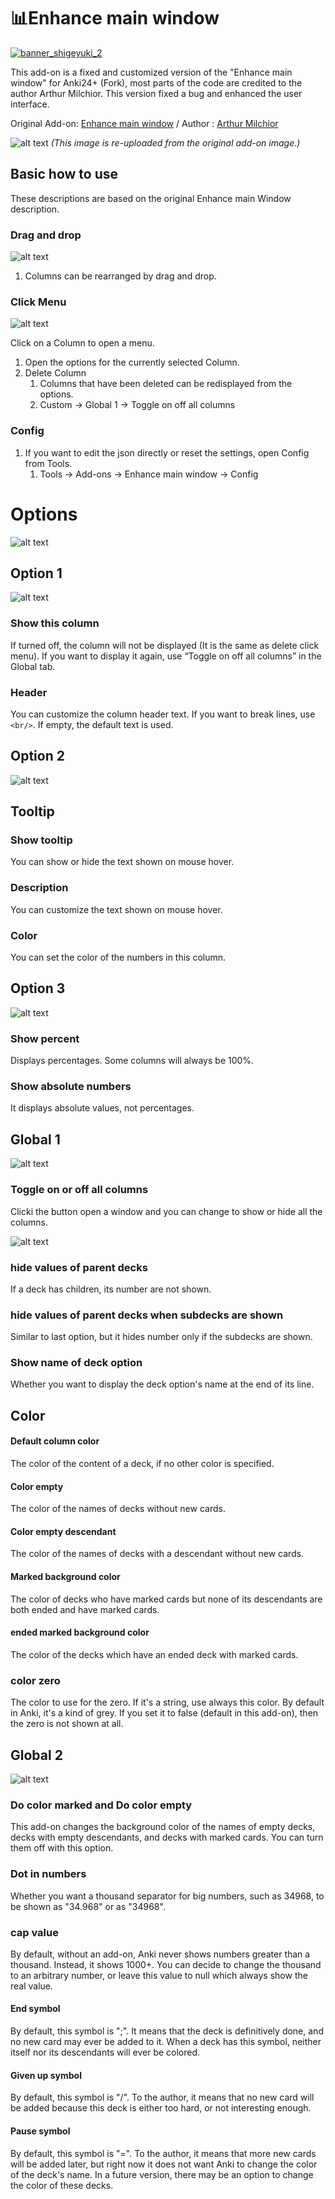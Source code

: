 # 📊Enhance main window

<a href="http://patreon.com/Shigeyuki" target="_blank">
  <img src="https://github.com/shigeyukey/Pokemanki-Gold/assets/124401518/8408c164-e95c-4e40-98c1-393b03e04bcb" alt="banner_shigeyuki_2">
</a> <br>


This add-on is a fixed and customized version of the "Enhance main window" for Anki24+ (Fork), most parts of the code are credited to the author Arthur Milchior. This version fixed a bug and enhanced the user interface.<br>

Original Add-on: [Enhance main window](https://ankiweb.net/shared/info/877182321) / Author : [Arthur Milchior](https://github.com/Arthur-Milchior)
<br>


![alt text](<images/Enhanced Main Window/01.png>)
*(This image is re-uploaded from the original add-on image.)*<br>





## Basic how to use

These descriptions are based on the original Enhance main Window description.


### Drag and drop

![alt text](<images/Enhanced Main Window/03.png>)

1. Columns can be rearranged by drag and drop.

### Click Menu

![alt text](<images/Enhanced Main Window/02.png>)

Click on a Column to open a menu.
1. Open the options for the currently selected Column.
2. Delete Column
     1. Columns that have been deleted can be redisplayed from the options.
     2. Custom -> Global 1 -> Toggle on off all columns

### Config

1. If you want to edit the json directly or reset the settings, open Config from Tools.
     1. Tools -> Add-ons -> Enhance main window -> Config



# Options

![alt text](<images/Enhanced Main Window/enhance_main_window.gif>)


## Option 1

![alt text](<images/Enhanced Main Window/04.png>)

### Show this column
If turned off, the column will not be displayed (It is the same as delete click menu). If you want to display it again, use “Toggle on off all columns” in the Global tab.


### Header
You can customize the column header text. If you want to break lines, use `<br/>`. If empty, the default text is used.


## Option 2

![alt text](<images/Enhanced Main Window/05.png>)

## Tooltip


### Show tooltip
You can show or hide the text shown on mouse hover.

### Description
You can customize the text shown on mouse hover.



### Color
You can set the color of the numbers in this column.


## Option 3

![alt text](<images/Enhanced Main Window/06.png>)


### Show percent
Displays percentages. Some columns will always be 100%.


### Show absolute numbers
It displays absolute values, not percentages.


## Global 1

![alt text](<images/Enhanced Main Window/07.png>)


### Toggle on or off all columns
Clicki the button open a window and you can change to show or hide all the columns.

![alt text](image-1.png)


### hide values of parent decks

<!-- 親ﾃﾞｯｷの値を非表示にする -->
If a deck has children, its number are not shown.
<!-- ﾃﾞｯｷに子ﾃﾞｯｷがある場合､その数値は表示されません｡ -->

### hide values of parent decks when subdecks are shown
<!-- ｻﾌﾞﾃﾞｯｷが表示されている場合に親ﾃﾞｯｷの値を非表示にする -->
Similar to last option, but it hides number only if the subdecks are shown.
<!-- 前のｵﾌﾟｼｮﾝと似ていますが､ｻﾌﾞﾃﾞｯｷが表示されている場合にのみ数値を非表示にします｡ -->

### Show name of deck option
<!-- ｵﾌﾟｼｮﾝ -->
Whether you want to display the deck option's name at the end of its line.
<!-- ﾃﾞｯｷｵﾌﾟｼｮﾝの名前をその行の最後に表示するかどうか｡ -->

## Color


#### Default column color
<!-- ﾃﾞﾌｫﾙﾄの列の色 -->
The color of the content of a deck, if no other color is specified.
<!-- 他の色が指定されていない場合のﾃﾞｯｷの内容の色 -->

#### Color empty
<!-- 空の色 -->
The color of the names of decks without new cards.
<!-- 新しいｶｰﾄﾞがないﾃﾞｯｷの名前の色 -->

#### Color empty descendant
<!-- 空の子孫の色 -->
The color of the names of decks with a descendant without new cards.
<!-- 新しいｶｰﾄﾞがない子孫を持つﾃﾞｯｷの名前の色 -->

#### Marked background color
<!-- ﾏｰｸ付きﾃﾞｯｷの背景色 -->
The color of decks who have marked cards but none of its descendants are both ended and have marked cards.
<!-- ﾏｰｸされたｶｰﾄﾞを持つが､その子孫のいずれも終了しておらず､ﾏｰｸされたｶｰﾄﾞを持たないﾃﾞｯｷの色｡ -->

#### ended marked background color
<!-- 終了したﾏｰｸ付きﾃﾞｯｷの背景色 -->
The color of the decks which have an ended deck with marked cards.
<!-- ﾏｰｸされたｶｰﾄﾞを持つ終了したﾃﾞｯｷの色｡終了したﾃﾞｯｷの概念は､このﾄﾞｷｭﾒﾝﾄの次のｾｸｼｮﾝで説明されます｡ -->

### color zero

The color to use for the zero. If it's a string, use always this color. By default in Anki, it's a kind of grey. If you set it to false (default in this add-on), then the zero is not shown at all.



## Global 2


![alt text](<images/Enhanced Main Window/08.png>)

### Do color marked and Do color empty
This add-on changes the background color of the names of empty decks, decks with empty descendants, and decks with marked cards. You can turn them off with this option.

### Dot in numbers
Whether you want a thousand separator for big numbers, such as 34968, to be shown as "34.968" or as "34968". 


### cap value
<!-- 上限値 -->
By default, without an add-on, Anki never shows numbers greater than a thousand. Instead, it shows 1000+. You can decide to change the thousand to an arbitrary number, or leave this value to null which always show the real value.
<!-- ﾃﾞﾌｫﾙﾄでは､ｱﾄﾞｵﾝなしでAnkiは1000を超える数字を表示しません｡代わりに1000+と表示されます｡千を任意の数値に変更するか､この値をnullにして常に実際の値を表示するかを決定できます｡ -->

#### End symbol
<!-- 終了記号 -->
By default, this symbol is ";". It means that the deck is definitively done, and no new card may ever be added to it. When a deck has this symbol, neither itself nor its descendants will ever be colored.
<!-- ﾃﾞﾌｫﾙﾄでは､この記号は｢;｣です｡これはﾃﾞｯｷが完全に終了し､新しいｶｰﾄﾞが追加されることはないことを意味します｡この記号があるﾃﾞｯｷは､それ自体もその子孫も色付けされることはありません｡ -->

#### Given up symbol
<!-- 放棄記号 -->
By default, this symbol is "/". To the author, it means that no new card will be added because this deck is either too hard, or not interesting enough.
<!-- ﾃﾞﾌｫﾙﾄでは､この記号は｢/｣です｡作者にとって､これはこのﾃﾞｯｷが難しすぎるか､十分に興味深くないため､新しいｶｰﾄﾞが追加されないことを意味します｡ -->

#### Pause symbol
<!-- 一時停止記号 -->
By default, this symbol is "=". To the author, it means that more new cards will be added later, but right now it does not want Anki to change the color of the deck's name. In a future version, there may be an option to change the color of these decks.
<!-- ﾃﾞﾌｫﾙﾄでは､この記号は｢=｣です｡作者にとって､これは後で新しいｶｰﾄﾞが追加されるが､今はAnkiにﾃﾞｯｷ名の色を変更してほしくないことを意味します｡将来のﾊﾞｰｼﾞｮﾝでは､これらのﾃﾞｯｷの色を変更するｵﾌﾟｼｮﾝが追加されるかもしれません｡ -->








<!-- # Configuration of Anki's addon Enhanced Main -->
<!-- AnkiのｱﾄﾞｵﾝEnhanced Mainの設定 -->

<!-- 1. We first discuss the various small configurations related to the whole add-on. -->
<!-- まず､ｱﾄﾞｵﾝ全体に関連するさまざまな小さな設定について説明します｡ -->
<!-- 1. We then explain how to configure each column. -->
<!-- 次に､各列の設定方法について説明します｡ -->
<!-- 1. We then explain how to configure coloring related to empty decks. -->
<!-- 次に､空のﾃﾞｯｷに関連する色の設定方法について説明します｡ -->
<!-- 1. We finally explain how to configure coloring related to marked cards. -->
<!-- 最後に､ﾏｰｸされたｶｰﾄﾞに関連する色の設定方法について説明します｡ -->

<!-- ## Miscelaneous -->
<!-- その他 -->
<!-- In this section, we describe various small configurations related to the whole add-on. -->
<!-- このｾｸｼｮﾝでは､ｱﾄﾞｵﾝ全体に関連するさまざまな小さな設定について説明します｡ -->

<!-- Note that capping to a thousand does not usually make the rendering quicker. -->
<!-- 千に制限しても､通常はﾚﾝﾀﾞﾘﾝｸﾞが速くなるわけではありません｡ -->

<!-- ### Dot in number -->
<!-- 数字の区切り記号 -->
<!-- Whether you want a thousand separator for big numbers, such as 34968, to be shown as "34.968" or as "34968". -->
<!-- 大きな数字（例：34968）に対して千の区切り記号を使用して｢34.968｣と表示するか､｢34968｣と表示するかを選択します｡ -->

<!-- #### Default color -->
<!-- ﾃﾞﾌｫﾙﾄの色 -->
<!-- The color of a deck which every descendant has new cards. -->
<!-- すべての子孫が新しいｶｰﾄﾞを持つﾃﾞｯｷの色 -->

<!-- ## Columns -->
<!-- 列 -->

<!-- Each column should occur after the line "columns" :[, and before the line with a closing bracket ]. The order of the lines is important, since it's the order in which columns will be displayed by Anki. This means that you can reorder columns in Anki by reordering the lines in the configuration. You can copy a line to display a column multiple times (for example, once using percent, and another time using absolute number). -->
<!-- 各列は "columns" :[ の行の後､閉じ括弧 ] の行の前に配置する必要があります｡行の順序は重要であり､これはAnkiが列を表示する順序です｡つまり､設定内の行を並べ替えることで､Anki内の列を並べ替えることができます｡行をｺﾋﾟｰして､列を複数回表示することもできます（例えば､一度はﾊﾟｰｾﾝﾄを使用し､もう一度は絶対数を使用するなど）｡ -->

<!-- Each column is represented between an opening curly bracket {, and a closing curly bracket }. Each column uses 8 parameters, each represented as a pair. -->
<!-- 各列は開き中括弧 { と閉じ中括弧 } の間に表されます｡各列は8つのﾊﾟﾗﾒｰﾀを使用し､それぞれがﾍﾟｱとして表されます｡ -->
<!-- >>key:value -->

<!-- We'll tell you the meaning of each key, whether you can change its value, and what this change will do. -->
<!-- 各ｷｰの意味､その値を変更できるかどうか､およびその変更が何をするかを説明します｡ -->

<!-- ### Name -->
<!-- 名前 -->
<!-- The first value is a description, which will tell you what the column represents. Do NOT alter this value, or the add-on will raise an error. -->
<!-- 最初の値は列が何を表しているかを示す説明です｡この値を変更しないでください｡変更するとｱﾄﾞｵﾝがｴﾗｰを発生させます｡ -->

<!-- ### Subdecks -->
<!-- ｻﾌﾞﾃﾞｯｷ -->
<!-- When you consider a deck which has subdecks, a true value considers cards in its subdecks; a false value ignores cards in its child subdecks. -->
<!-- ｻﾌﾞﾃﾞｯｷを持つﾃﾞｯｷを考慮する場合､trueの値はｻﾌﾞﾃﾞｯｷ内のｶｰﾄﾞを考慮し､falseの値は子ｻﾌﾞﾃﾞｯｷ内のｶｰﾄﾞを無視します｡ -->

<!-- ## Coloring decks -->
<!-- ﾃﾞｯｷの色付け -->
<!-- The author of this add-on wants to know when a deck is empty. This is very important to him, because he wants to add new cards in them as soon as possible. Thus, this add-on changes the color of the names of empty decks, and of the names of decks with an empty descendant. -->
<!-- このｱﾄﾞｵﾝの作者は､ﾃﾞｯｷが空であることを知りたいと考えています｡これは彼にとって非常に重要であり､できるだけ早く新しいｶｰﾄﾞを追加したいからです｡したがって､このｱﾄﾞｵﾝは空のﾃﾞｯｷの名前と､空の子孫を持つﾃﾞｯｷの名前の色を変更します｡ -->

<!-- The author also wants to know which deck has marked cards. Thus, the background of the deck's name having marked cards changes color. -->
<!-- 作者はどのﾃﾞｯｷにﾏｰｸされたｶｰﾄﾞがあるかも知りたいと考えています｡そのため､ﾏｰｸされたｶｰﾄﾞを持つﾃﾞｯｷの名前の背景色が変わります｡ -->

<!-- Both of these configurations can be changed as explained in this section. In particular, you can turn one or both of these options off by setting "color empty" and "color marked" to false. -->
<!-- これらの設定は､このｾｸｼｮﾝで説明されているように変更できます｡特に､｢color empty｣と｢color marked｣をfalseに設定することで､これらのｵﾌﾟｼｮﾝの一方または両方をｵﾌにすることができます｡ -->

<!-- ### Choice of color -->
<!-- 色の選択 -->

<!-- ### Deck modifier -->
<!-- ﾃﾞｯｷ修飾子 -->
<!-- A deck modifier is a symbol (or a word, etc.) whose presence in a deck name changes the meaning of the deck. When the meaning is changed, the coloration is also changed. It's not clear to the author of this add-on whether anyone apart from himself will need those, but if you want to use them, here is the explanation. -->
<!-- ﾃﾞｯｷ修飾子は､ﾃﾞｯｷ名に存在することでﾃﾞｯｷの意味を変更する記号（または単語など）です｡意味が変更されると､色付けも変更されます｡このｱﾄﾞｵﾝの作者以外にこれを必要とする人がいるかどうかは不明ですが､使用したい場合は以下の説明を参照してください｡ -->

<!-- The first three symbols currently have the same effect, but one day this effect may change, according to what the author wants to do. -->
<!-- 最初の3つの記号は現在同じ効果を持っていますが､作者の意図により将来的にこの効果が変更される可能性があります｡ -->

